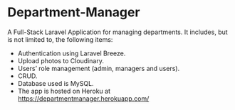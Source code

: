 # Department-Manager

A Full-Stack Laravel Application for managing departments. It includes, but is not limited to, the following items:
- Authentication using Laravel Breeze.
- Upload photos to Cloudinary.
- Users’ role management (admin, managers and users).
- CRUD.
- Database used is MySQL.
- The app is hosted on Heroku at https://departmentmanager.herokuapp.com/